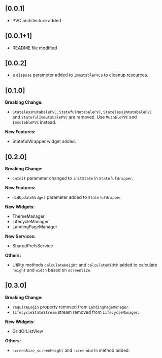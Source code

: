 ## [0.0.1]

- PVC architecture added
## [0.0.1+1]

- README file modified

## [0.0.2]

- a `dispose` parameter added to `ImmutablePVC`s to cleanup resources.

## [0.1.0]

**Breaking Change:**
- `StatelessMutabalePVC`, `StatefulMutabalePVC`, `StatelessImmutabalePVC` 
and `StatefulImmutabalePVC` are removed. Use `MutablePVC` and `ImmutablePVC` instead.

**New Features:**
- StatefulWrapper widget added.

## [0.2.0]

**Breaking Change:**
- `onInit` parameter changed to `initState` in `StatefulWrapper`.

**New Features:**
- `didUpdateWidget` parameter added to `StatefulWrapper`.

**New Widgets:**
- ThemeManager
- LifecycleManager
- LandingPageManager

**New Services:**
- SharedPrefsService

**Others:**
- Utility methods `calculateHeight` and `calculateWidth` added to calculate `height` and `width` based on `screenSize`.

## [0.3.0]

**Breaking Change:**

- `requireLogin` property removed from `LandingPageManager`.
- `lifecycleStateStream` stream removed from `LifecycleManager`.

**New Widgets:**
- GridOrListView

**Others:**
- `screenSize`, `screenHeight` and `screenWidth` method added.



